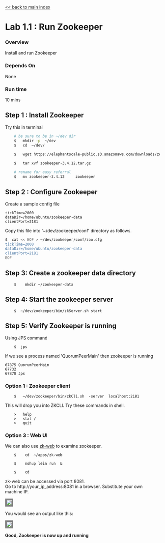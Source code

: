 <link rel='stylesheet' href='../assets/css/main.css'/>

[<< back to main index](../README.md)

# Lab 1.1 : Run Zookeeper

### Overview
Install and run Zookeeper

### Depends On
None

### Run time
10 mins


## Step 1 : Install Zookeeper
Try this in terminal
```bash
    # be sure to be in ~/dev dir
    $   mkdir -p  ~/dev
    $   cd  ~/dev/

    $   wget https://elephantscale-public.s3.amazonaws.com/downloads/zookeeper-3.4.12.tar.gz
    
    $   tar xvf zookeeper-3.4.12.tar.gz

    # rename for easy referral
    $   mv zookeeper-3.4.12     zookeeper
```


## Step 2 :  Configure Zookeeper
Create a sample config file

```
tickTime=2000
dataDir=/home/ubuntu/zookeeper-data
clientPort=2181
```

Copy this file into '~/dev/zookeeper/conf' directory as follows.

```bash
$  cat << EOF > ~/dev/zookeeper/conf/zoo.cfg
tickTime=2000
dataDir=/home/ubuntu/zookeeper-data
clientPort=2181
EOF
```

## Step 3:  Create a zookeeper data directory
```
    $    mkdir ~/zookeeper-data
```

## Step 4: Start the zookeeper server
```
    $  ~/dev/zookeeper/bin/zkServer.sh start
```

## Step 5:  Verify Zookeeper is running
Using JPS command
```bash
    $  jps
```
If we see a process named 'QuorumPeerMain' then zookeeper is running

```console
67875 QuorumPeerMain
67732
67878 Jps
```



### Option 1  : Zookeeper client
```
    $   ~/dev/zookeeper/bin/zkCli.sh  -server  localhost:2181
```

This will drop you into ZKCLI.  Try these commands  in shell.
```
    >   help
    >   stat /
    >   quit
```


### Option 3 : Web UI
We can also use [zk-web](https://github.com/qiuxiafei/zk-web) to examine zookeeper.

```
    $    cd  ~/apps/zk-web

    $    nohup lein run  &

    $    cd
```

zk-web can be accessed via port 8081.  
Go to http://your_ip_address:8081 in a browser.  Substitute your own machine IP.

<img src="../assets/images/1.1a.png" style="border: 5px solid grey ; max-width:100%;"  />

You would see an output like this:

<img src="../assets/images/1.1b.png" style="border: 5px solid grey ; max-width:100%;"  />

**Good, Zookeeper is now up and running**  
